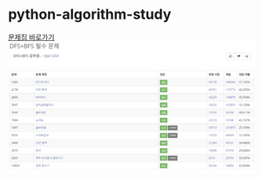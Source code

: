 # python-algorithm-study

[문제집 바로가기](https://www.acmicpc.net/workbook/view/1983)
![Alt text](image.png)
